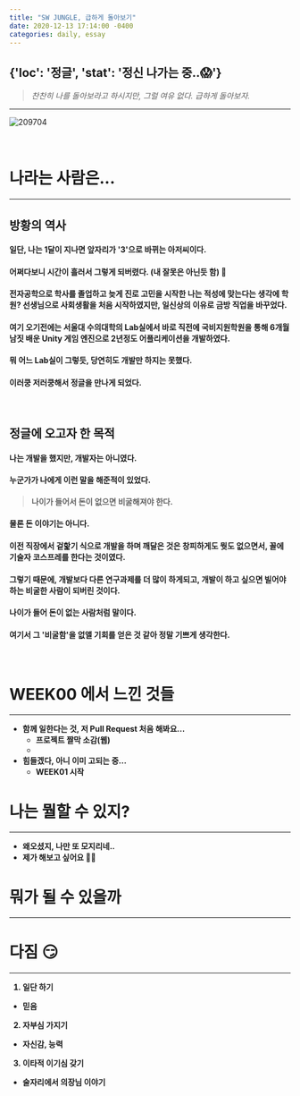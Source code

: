 ```yaml
---
title: "SW JUNGLE, 급하게 돌아보기"
date: 2020-12-13 17:14:00 -0400
categories: daily, essay
---
```

## {'loc': '정글', 'stat': '정신 나가는 중..😱'} 

> _찬찬히 나를 돌아보라고 하시지만, 그럴 여유 없다. 급하게 돌아보자._ 


*** 

![209704](https://user-images.githubusercontent.com/26760693/102010727-54581180-3d83-11eb-940b-d5adcddee797.gif)

<br>

# <b>나라는 사람은...  
***
## 방황의 역사


#### 일단, 나는 1달이 지나면 앞자리가 '3'으로 바뀌는 아저씨이다.
#### 어쩌다보니 시간이 흘러서 그렇게 되버렸다. (내 잘못은 아닌듯 함) 🙂
#### 전자공학으로 학사를 졸업하고 늦게 진로 고민을 시작한 나는 적성에 맞는다는 생각에 학원? 선생님으로 사회생활을 처음 시작하였지만, 일신상의 이유로 금방 직업을 바꾸었다.
#### 여기 오기전에는 서울대 수의대학의 Lab실에서 바로 직전에 국비지원학원을 통해 6개월 남짓 배운 Unity 게임 엔진으로 2년정도 어플리케이션을 개발하였다.
#### 뭐 어느 Lab실이 그렇듯, 당연히도 개발만 하지는 못했다. 
#### 이러쿵 저러쿵해서 정글을 만나게 되었다.
<br>  

## 정글에 오고자 한 목적  
#### 나는 개발을 했지만, 개발자는 아니였다.
#### 누군가가 나에게 이런 말을 해준적이 있었다.  

  > 나이가 들어서 돈이 없으면 비굴해져야 한다.


#### 물론 돈 이야기는 아니다.
#### 이전 직장에서 겉핥기 식으로 개발을 하며 깨달은 것은 창피하게도 뭣도 없으면서, 꼴에 기술자 코스프레를 한다는 것이였다. 
#### 그렇기 때문에, 개발보다 다른 연구과제를 더 많이 하게되고, 개발이 하고 싶으면 빌어야하는 비굴한 사람이 되버린 것이다.
#### 나이가 들어 돈이 없는 사람처럼 말이다.
#### 여기서 그 <b>'비굴함'</b>을 없앨 기회를 얻은 것 같아 정말 기쁘게 생각한다.

<br>  

# <b>WEEK00 에서 느낀 것들
***
* 함께 일한다는 것, 저 Pull Request 처음 해봐요...
  * 프로젝트 짤막 소감(웹)
  * 
* 힘들겠다, 아니 이미 고되는 중...  
  * WEEK01 시작  


# <b>나는 뭘할 수 있지?
***
* 왜오셨지, 나만 또 모지리네..
* 제가 해보고 싶어요 🙋‍♂️  


# <b>뭐가 될 수 있을까
***


# <b>다짐 😏
***
  1. 일단 하기
   * 믿음
  2. 자부심 가지기  
   * 자신감, 능력
  3. 이타적 이기심 갖기  
  * 술자리에서 의장님 이야기
